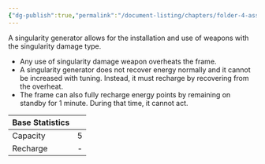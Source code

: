 ```yaml
---
{"dg-publish":true,"permalink":"/document-listing/chapters/folder-4-assembly/generator-folder/singularity-generator/"}
---
```


A singularity  generator allows for the installation and use of weapons with the singularity damage type.
- Any use of singularity damage weapon overheats the frame.
- A singularity generator does not recover energy normally and it cannot be increased with tuning. Instead, it must recharge by recovering from the overheat.
- The frame can also fully recharge energy points by remaining on standby for 1 minute. During that time, it cannot act.

| Base Statistics |     |
| --------------- | --: |
| Capacity        |   5 |
| Recharge        |   - |
